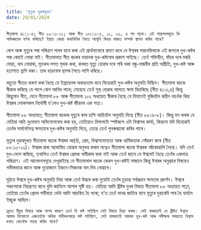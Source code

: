 ```yaml
---
title: 'মৃত্যুৰ দুৱাৰমুখত'
date: 29/01/2024
---
```


`গীতমালা ৪১:১-৪; গীত ৮৮:৩-১২; আৰু গীত ১০২:৩-৫, ১১, ২৩, ৪ পদ পঢ়ক। এই শাস্ত্ৰপদসমূহে কি অভিজ্ঞতাৰ বৰ্ণনা কৰিছে? ইয়াত কোৱা কথাখিনিৰ সৈতে আপুনি কিহৰ মাজত সম্পৰ্ক স্থাপন কৰিব পাৰে?`

ৰোগ আৰু মৃত্যুৰ পৰা পৰিত্ৰাণ পাবৰ বাবে কৰা এই প্ৰাৰ্থনাবোৰে প্ৰমাণ কৰে যে ঈশ্বৰৰ সন্তানবিলাকে এই জগতৰ দুখ-কষ্টৰ পৰা ৰেহাই পোৱা নাই। গীতমালাত গীত ৰচকৰ ভয়ানক দুখ-কষ্টবোৰ প্ৰকাশ পাইছে। তেওঁ শক্তিহীন, ঘাঁহৰ দৰে মৰহি যোৱা, খাব নোৱাৰা, মৃতকৰ লগত পৃথক কৰা, কবৰত মৃত্যু হোৱাৰ দৰে পৰি থকা বন্ধু-বান্ধবীৰ প্ৰতি অপ্ৰীতি, দুখ-কষ্ট আৰু হতাশাত ভুগি থকা। তাৰ হাড়বোৰ ছালৰ সৈতে লাগি ধৰিছে।

বহুতো গীতত ধাৰণা কৰা হৈছে যে ইস্ৰায়েলৰ অবাধ্যতাৰ বাবে যিহোৱাই দুখ-কষ্টৰ অনুমতি দিছিল। গীতমালা ৰচকে স্বীকাৰ কৰিছে যে পাপে ৰোগ আনিব পাৰে; সেয়েহে তেওঁ সুস্থ হোৱাৰ আগতে ক্ষমা বিচাৰিছে  (গীত ৪১:৩,৪) কিন্তু কিছুমান গীত, যেনে গীতমালা ৮৮ আৰু গীতমালা ১০২ অধ্যায়ত স্বীকাৰ হৈছে যে যিমানেই বুজিবলৈ কঠিন নহওঁক কিয় ঈশ্বৰৰ লোকসকল নিৰ্দোষী হ’লেও দুখ-কষ্ট জীৱনৰ এক সত্য।

গীতমালা ৮৮ অধ্যায়ত; গীতমালা ৰচকক মৃত্যুৰ কাষ চাপি আহিবলৈ অনুমতি দিছে  (গীত ৮৮:৬-৮)। কিন্তু মন কৰক যে যেতিয়া অতি দুঃসাহস অভিযোগবোৰ কৰা হয়, তেতিয়াও বিলাপটো স্পষ্টৰূপে এটা বিশ্বাসৰ কাৰ্য্য, কিয়নো যদি যিহোৱাই তেওঁৰ সাৰ্বভৌমত্ব ক্ষমতাৰে দুখ-কষ্টৰ অনুমতি দিয়ে, তেন্তে তেওঁ পুনৰুদ্ধাৰো কৰিব পাৰে।

মৃত্যুৰ দুৱাৰমুখত গীতমালা ৰচকে ঈশ্বৰৰ আ(ৰ্য্য, প্ৰেম, বিশ্বাসযোগ্যতা আৰু ধাৰ্মিকতাক সোঁৱৰণ কৰে (গীত ৮৮:১০-১২)। ঈশ্বৰৰ দ্বাৰা অঘোষিত হোৱাৰ অনুভৱ কৰাৰ সত্বেও গীতমালা ৰচকে ঈশ্বৰক আঁকোৱালি লৈছে। যদি তেওঁ দুখ-ভোগ কৰিছে, তথাপিও তেওঁ ঈশ্বৰৰ প্ৰেমক অস্বীকাৰ কৰা নাই আৰু তেওঁ জানে যে ঈশ্বৰেই হৈছে তেওঁৰ একমাত্ৰ পৰিত্ৰাণ। এই আবেদনসমূহে দেখুৱাইছে যে গীতমালাল ৰচকে কেৱল দুখ-কষ্টই নাজানে কিন্তু ঈশ্বৰৰ অনুগ্ৰহৰ বিষয়েও গভীৰভাৱে জানে আৰু দুয়োজনে ইজনে-সিজনক বাদ দিব নোৱাৰে।

মুঠতে ঈশ্বৰে দুখ-কষ্টৰ অনুমতি দিয়া আৰু তেওঁ উদ্ধাৰ কৰা দুয়োটা তেওঁৰ চূড়ান্ত সৰ্বপ্ৰধান ক্ষমতাৰ প্ৰদৰ্শন। ঈশ্বৰে সকলোকে নিয়ন্ত্ৰণত ৰাখে বুলি জানিলে আশাৰ সৃষ্টি হয়। যেতিয়া আমি খ্ৰীষ্টৰ দুখৰ বিষয়ে গীতমালা ৮৮ অধ্যায়ত পঢ়ো, তেতিয়া তেওঁৰ প্ৰেমৰ গভীৰতা দেখি আমি আচৰিত হৈ পৰো; য’ত তেওঁ মানৱ জাতিৰ বাবে মৃত্যুৰ দুৱাৰেদি পাৰ হৈ যাবলৈ ইচ্ছুক আছিল।

`ক্ৰুচত যীচুৰ বিষয়ে আৰু পাপৰ কাৰণে তেওঁ যি কষ্ট পাইছিল সেই বিষয়ে চিন্তা কৰক। সেই বাস্তৱতাই যে খ্ৰীষ্টত ঈশ্বৰে আমাৰ যিকোনো এজনতকৈ অধিক গভীৰভআৱে কষ্ট পাইছিল, সেই বাস্তৱতাই আমাক দুখ-কষ্ট আৰু পৰীক্ষাৰ সময়তো বিশ্বাস ৰখাত কেনেকৈ সহায় কৰিব পাৰে?`